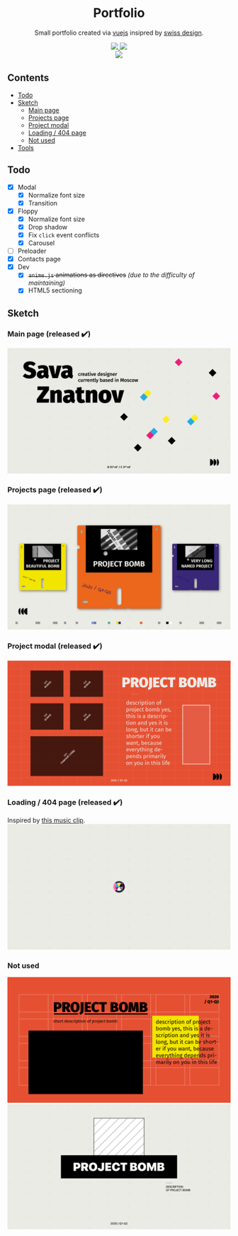 <h1 align="center">Portfolio</h1>
<p align="center">Small portfolio created via <a href="https://github.com/vuejs/core" title="Progressive, incrementally-adoptable JavaScript framework for building UI on the web.">vuejs</a> insipred by <a href="https://www.swissted.com/?page=3">swiss design</a>.</p>

<p align="center">
  <a href="https://bim-ba.github.io">
    <img src="https://img.shields.io/website?url=https%3A%2F%2Fbim-ba.github.io">
  </a>
  <img src="https://img.shields.io/github/license/bim-ba/bim-ba.github.io">
  <br>
  <img src="https://github.com/bim-ba/bim-ba.github.io/actions/workflows/pages/pages-build-deployment/badge.svg?branch=build">
</p>

## Contents

- [Todo](#todo)
- [Sketch](#sketch)
  - [Main page](#main-page-released-heavycheckmark)
  - [Projects page](#projects-page-partial-released-warning)
  - [Project modal](#project-modal-partial-released-warning)
  - [Loading / 404 page](#loading--404-page-partial-released-heavycheckmark)
  - [Not used](#not-used)
- [Tools](#tools)

## Todo

- [x] Modal
  - [x] Normalize font size
  - [x] Transition
- [x] Floppy
  - [x] Normalize font size
  - [x] Drop shadow
  - [x] Fix `click` event conflicts
  - [x] Carousel
- [ ] Preloader
- [x] Contacts page
- [x] Dev
  - [x] ~~`anime.js` animations as directives~~ _(due to the difficulty of maintaining)_
  - [x] HTML5 sectioning

## Sketch

### Main page (released :heavy_check_mark:)

![Main page sketch](/sketch/1main.png)

### Projects page (released :heavy_check_mark:)

![Projects page sketch](/sketch/2projects.png)

### Project modal (released :heavy_check_mark:)

![Project modal sketch](/sketch/var2.png)

### Loading / 404 page (released :heavy_check_mark:)

Inspired by [this music clip](https://www.youtube.com/watch?v=c1GxjzHm5us).
![Loading page sketch](/sketch/0loading.png)

### Not used

![Project modal sketch](/sketch/3details.png)
![Project modal sketch](/sketch/var1.png)
